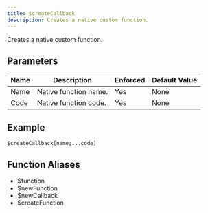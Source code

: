 ```yaml
---
title: $createCallback
description: Creates a native custom function.
---
```


Creates a native custom function.
## Parameters
| Name |      Description      | Enforced | Default Value |
|------|-----------------------|----------|---------------|
| Name | Native function name. | Yes      | None          |
| Code | Native function code. | Yes      | None          |
## Example
```eats
$createCallback[name;...code]
```
## Function Aliases
- $function
- $newFunction
- $newCallback
- $createFunction